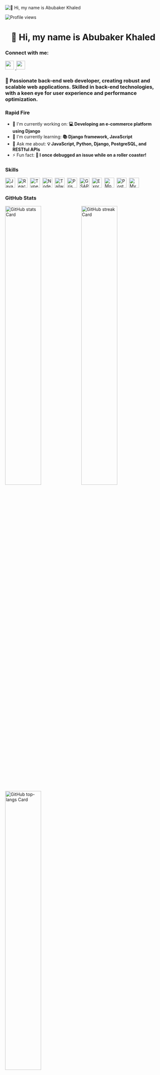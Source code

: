 ![👋 Hi, my name is Abubaker Khaled](https://miro.medium.com/v2/resize:fit:1358/0*FGD6BUzzZs1VJLuY.gif)

![Profile views](https://komarev.com/ghpvc/?username=abubakerKhaled&label=Profile%20views&color=0e75b6&style=flat)

<div id="toc">
  <ul align="center" style="list-style: none">
    <summary>
      <h1>
        👋 Hi, my name is Abubaker Khaled
      </h1>
    </summary>
  </ul>
</div>

**<h3 align="left">Connect with me:</h3>** 
<p align="left">
  <a href="https://github.com/abubakerKhaled" target="_blank">
    <img src="https://img.shields.io/badge/GitHub-100000?logo=github&logoColor=white" height="28" style="margin-right: 4px">
  </a> 
  <a href="https://www.linkedin.com/in/aboubker-khaled/" target="_blank">
    <img src="https://img.shields.io/badge/LinkedIn-0077B5?logo=linkedin&logoColor=white" height="28" style="margin-right: 4px">
  </a>
</p>

**<h3 align="left">🚀 Passionate back-end web developer, creating robust and scalable web applications. Skilled in back-end technologies, with a keen eye for user experience and performance optimization.</h3>**

**<h3 align="left">Rapid Fire</h3>**

- 💼 I'm currently working on: **💻 Developing an e-commerce platform using Django**
- 🌱 I'm currently learning: **📚 Django framework, JavaScript**
- 💬 Ask me about: **💡 JavaScript, Python, Django, PostgreSQL, and RESTful APIs**
- ⚡ Fun fact: **🎢 I once debugged an issue while on a roller coaster!**

**<h3 align="left">Skills</h3>**

<div style="display: flex; flex-wrap: wrap; gap: 4px; justify-content: left;">
  <img src="https://img.shields.io/badge/JavaScript-F7DF1C?logo=javascript&logoColor=white" height="32" alt="JavaScript" style="margin-right: 4px">
  <img src="https://img.shields.io/badge/React-20232A?logo=react&logoColor=61DAFB" height="32" alt="React" style="margin-right: 4px">
  <img src="https://img.shields.io/badge/TypeScript-3178C6?logo=typescript&logoColor=white" height="32" alt="TypeScript" style="margin-right: 4px">
  <img src="https://img.shields.io/badge/Node.js-8CC84B?logo=node.js&logoColor=white" height="32" alt="Node.js" style="margin-right: 4px">
  <img src="https://img.shields.io/badge/Tailwind_CSS-38B2AC?logo=tailwind-css&logoColor=white" height="32" alt="Tailwind CSS" style="margin-right: 4px">
  <img src="https://img.shields.io/badge/Prisma-2D3748?logo=prisma&logoColor=white" height="32" alt="Prisma" style="margin-right: 4px">
  <img src="https://img.shields.io/badge/GSAP-00D084?logo=gsap&logoColor=white" height="32" alt="GSAP" style="margin-right: 4px">
  <img src="https://img.shields.io/badge/Express-000000?logo=express&logoColor=white" height="32" alt="Express" style="margin-right: 4px">
  <img src="https://img.shields.io/badge/MongoDB-4EA94B?logo=mongodb&logoColor=white" height="32" alt="MongoDB" style="margin-right: 4px">
  <img src="https://img.shields.io/badge/PostgreSQL-316192?logo=postgresql&logoColor=white" height="32" alt="PostgreSQL" style="margin-right: 4px">
  <img src="https://img.shields.io/badge/MySQL-4479A1?logo=mysql&logoColor=white" height="32" alt="MySQL" style="margin-right: 4px">
</div>

**<h3 align="left">GitHub Stats</h3>**

<p align="left">
  <img width="48%" src="https://github-readme-stats.vercel.app/api?username=abubakerKhaled&theme=react&hide_title=false&hide_rank=false&show_icons=false&include_all_commits=false&count_private=true&line_height=23" alt="GitHub stats Card" />
  <img width="48%" src="https://streak-stats.demolab.com/?user=abubakerKhaled&theme=react&hide_border=false&date_format=M+j%5B%2C+Y%5D&mode=daily&hide_total_contributions=false&hide_current_streak=false&hide_longest_streak=false&card_height=200" alt="GitHub streak Card" />
</p>

<p align="left">
  <img width="48%" src="https://github-readme-stats.vercel.app/api/top-langs?username=abubakerKhaled&theme=react&hide_title=false&layout=compact&langs_count=6&hide_progress=false&card_width=400" alt="GitHub top-langs Card" />
</p>

